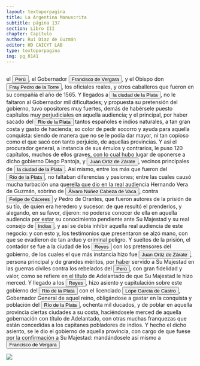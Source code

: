 ```yaml
---
layout: textoporpagina
title: La Argentina Manuscrita
subtitle: página 137
section: Libro III
chapter: Capítulo 
author: Rui Díaz de Guzmán
editor: HD CAICYT LAB
type: textoporpagina
img: pg_0141
---
```


<div class="row">
    <div class="column">
<p>el <a href="https://recogito.pelagios.org/document/wzqxhk0h3vpikm/part/1/edit#53dcb905-e392-4e4d-b50c-e7b59f007ea7" target="_blank"><button class="balloon" data-balloon-pos="up" data-balloon-length="large" data-balloon="Entendido como virreinato del Perú.">Perú</button></a>, el Gobernador <button class="balloon" data-balloon-pos="up" data-balloon-length="large" data-balloon="Francisco Ortiz de Vergara (Sevilla, 1524 – Ciudad Zaratina de la Banda Oriental,  2 de diciembre de 1574) fue un hidalgo, Conquistador, explorador, poblador español. Hijo de Francisco de Vergara y de Beatriz de Roelas, además de hermano del teniente de gobernador del Guayrá, el capitán Ruy Díaz de Melgarejo. Fue nombrado por los vocales del cabildo asunceno gobernador interino del Río de la Plata y del Paraguay, luego del fallecimiento del predecesor Gonzalo de Mendoza, y confirmado por el obispo Pedro Fernández de la Torre, el día 22 de julio de 1558.">Francisco de Vergara</button>, y el Obispo don <button class="balloon" data-balloon-pos="up" data-balloon-length="large" data-balloon="Fray Pedro Fernández de la Torre llega a Asunción para hacerse cargo de la diócesis del Paraguay. El obispo Juan de los Barrios murió el 12 de febrero de 1569. El primer obispo que ejerció jurisdicción en nuestras tierras fue fray Pedro Fernández de la Torre, entre 1556 y 1573. Pero fray Barrios, por muerte o renuncia, no llegó nunca a su diócesis. Siete años después de aquel acto, víspera del Domingo de Ramos del año 1555, hizo su solemne entrada en Asunción D. fray Pedro Fernández de la Torre, franciscano, primer Obispo del Paraguay.">Fray Pedro de la Torre</button>, los oficiales reales, y otros caballeros que fueron en su compañía el año de 1565. Y llegados a <a href="https://recogito.pelagios.org/document/wzqxhk0h3vpikm/part/1/edit#4b8c8e38-ab07-4de5-a38e-79818a9ef6b9" target="_blank"><button class="balloon" data-balloon-pos="up" data-balloon-length="large" data-balloon="La provincia de Charcas, cuyos límites se superponen con la Audiencia de Charchas, tenía su sede en Sucre (Ciudad de la Plata, 1538).">la ciudad de la Plata</button></a>, no le faltaron al Gobernador mil dificultades; y propuesta su pretensión del gobierno, tuvo opositores muy fuertes, demás de habérsele puesto capítulos muy perjudiciales en aquella audiencia; y el principal, por haber sacado del <a href="https://recogito.pelagios.org/document/wzqxhk0h3vpikm/part/1/edit#75b4044c-b383-4de1-95a3-32b4ae82bb32" target="_blank"><button class="balloon" data-balloon-pos="up" data-balloon-length="large" data-balloon="Refiere a la Provincia del Río de la Plata, un espacio creado a partir de las capitulaciones que firmó el primer adelantado Pedro de Mendoza con Carlos I en 1534.La misma limitaba al norte con los territorios otorgados a Diego de Almagro, ocupando una franja que se extendería entre el Mar del Sur y el Mar Océano Austral. La exploración y ocupación efectiva del terreno delimitarían el espacio de la provincia del Río de la Plata al sector atlántico y específicamente, al eje fluvial Paraná-Plata.">Río de la Plata</button></a> tantos españoles e indios naturales, a tan gran costa y gasto de hacienda; so color de pedir socorro y ayuda para aquella conquista: siendo de manera que no se le podía dar mayor, ni tan copioso como el que sacó con tanto perjuicio, de aquellas provincias. Y así el procurador general, a instancia de sus émulos y contrarios, le puso 120 capítulos, muchos de ellos graves, con lo cual hubo lugar de oponerse a dicho gobierno Diego Pantoja, y <button class="balloon" data-balloon-pos="up" data-balloon-length="large" data-balloon="Juan Ortiz de Zárate (Orduña de Vizcaya, Corona de Castilla, ca. 1515 - Asunción, gobernación del Río de la Plata y del Paraguay, 26 de enero de 1576) era un conquistador y colonizador español que reemplazó al gobernador Francisco Ortiz de Vergara, con sede en Asunción y que más tarde, en 1567, fuera nombrado tercer adelantado del Río de la Plata en forma interina por disposición del virrey del Perú, el licenciado Lope García de Castro, y confirmado para dos generaciones por el rey Felipe II de España.">Juan Ortiz de Zárate</button>, vecinos principales de <a href="https://recogito.pelagios.org/document/wzqxhk0h3vpikm/part/1/edit#f3063105-d3fa-40ea-8ae1-306e1e405009" target="_blank"><button class="balloon" data-balloon-pos="up" data-balloon-length="large" data-balloon="La provincia de Charcas, cuyos límites se superponen con la Audiencia de Charchas, tenía su sede en Sucre (Ciudad de la Plata, 1538).">la ciudad de la Plata</button></a>. Así mismo, entre los más que fueron del <a href="https://recogito.pelagios.org/document/wzqxhk0h3vpikm/part/1/edit#94d7bf45-9e31-4ee0-834a-257f2d0ec920" target="_blank"><button class="balloon" data-balloon-pos="up" data-balloon-length="large" data-balloon="Refiere a la Provincia del Río de la Plata, un espacio creado a partir de las capitulaciones que firmó el primer adelantado Pedro de Mendoza con Carlos I en 1534.La misma limitaba al norte con los territorios otorgados a Diego de Almagro, ocupando una franja que se extendería entre el Mar del Sur y el Mar Océano Austral. La exploración y ocupación efectiva del terreno delimitarían el espacio de la provincia del Río de la Plata al sector atlántico y específicamente, al eje fluvial Paraná-Plata.">Río de la Plata</button></a>, no faltaban diferencias y pasiones; entre las cuales causó mucha turbación una querella que dio en la real audiencia Hernando Vera de Guzmán, sobrino de <button class="balloon" data-balloon-pos="up" data-balloon-length="large" data-balloon="Álvar Núñez Cabeza de Vaca (Jerez de la Frontera, 1488/1490 - Sevilla, 27 de mayo de 1559) fue un descubridor y conquistador español que exploró la costa sur de Norteamérica desde la actual Florida pasando por Alabama, Misisipi y Luisiana y se adentró en Texas, Nuevo México, Arizona​ y en el norte de México hasta llegar al Golfo de California, territorios que pasaron a anexionarse al Imperio Español dentro del Virreinato de Nueva España. El rey Carlos I de España le otorgó el título de Segundo Adelantado y lo nombró capitán general y gobernador del Río de la Plata, Paranáguazu y sus anexos.​ Fue el primer europeo del cual tenemos pruebas documentales respecto de sus exploraciones en la región de las cataratas del Iguazú. Están documentadas numerosas referencias sobre entradas que antiguos náufragos de los barcos de Juan Díaz de Solís (1470-1516) y Rodrigo de Acuña habrían realizado en la zona, siendo la más famosa la de Alejo o Aleixo García.Cabeza de Vaca llegó a la isla de Santa Catalina en 1541 y de allí entró en tierra firme con el objetivo de alcanzar la ciudad de Asunción del Paraguay. La misma se había convertido en el centro de la conquista del Río de la Plata. Si bien los conquistadores viejos de la expedición de Pedro de Mendoza aceptaron sus credenciales cuando entró en la ciudad en 1542, las políticas que Cabeza de Vaca intentó instalar en la región rápidamente entraron en conflicto con aquellas que pretendían sostener sus fundadores y primeros conquistadores. La situación se deterioró progresivamente hasta que, después de una fracasada entrada al Gran Chaco, Cabeza de Vaca fue encarcelado y luego expulsado de la provincia en 1545.Tras regresar a España, el antiguo adelantado debió responder a los procesos que contra él entablaron los conquistadores del Río de la Plata y el propio fiscal del rey, que se extendieron hasta entrada la década de 1550. Si bien Álvar Núñez no logró recuperar la gobernación del Río de la Plata, tampoco debió enfretar las penas que originalmente se le habían impuesto (multas y un temido destierro a Argel). Una clara señal de cierto beneplácito regio respecto de sus acciones en Indias es la reedición, en 1555, de su Relación (Zamora, 1542) acompañada de un nuevo libro titulado Comentarios (valladolid, 1555). Este último constituye la primera obra historiográfica de largo aliento sobre la conquista del Río de la Plata, considerando en particular el período de su gobernación.BibliografíaAdorno, Rolena; Pautz, Patrick Charles, Álvar Núñez Cabeza de Vaca. His Account, his Life, and the Expedition of Pánfilo de Narváez, Lincoln y Londres, University of Nebraska Press, 1999. Tres Tomos.FuentesÁlvar Núñez Cabeza de Vaca, La relación que dio Alvar Núñez Cabeça de Vaca de lo acaecido en las Indias en la armada donde iua por gobernador Panfhilo de Narváez desde el año veinte y siete hasta el año treinta y seis que volvió a Sevilla con tres de su compañía, Zamora, 1542.Álvar Núñez Cabeza de Vaca, La relación y comentarios del Gobernador Álvar Núñez Cabeça de Vaca, de lo acaecido en las dos jornadas que hizo a las Indias, Valladolid, 1555.">Álvaro Núñez Cabeza de Vaca</button>, contra <button class="balloon" data-balloon-pos="up" data-balloon-length="large" data-balloon="Felipe de Cáceres (n. Madrid, ca. 1538) fue un conquistador, explorador y colonizador español.Se desempeñó como gobernador interino del Ríode la Plata y del Paraguay, con sede en Asunción,entre el 11 de diciembre de 1568 hasta el 14 dejulio de 1572.">Felipe de Cáceres</button> y Pedro de Orantes, que fueron autores de la prisión de su tío, de quien era heredero y sucesor: de que resultó el prenderlos, y alegando, en su favor, dijeron: no poderse conocer de ella en aquella audiencia por estar su conocimiento pendiente ante Su Majestad y su real consejo de <a href="https://recogito.pelagios.org/document/wzqxhk0h3vpikm/part/1/edit#7f8580d1-3cb8-423a-8a79-fa7f5c38a3a3" target="_blank"><button class="balloon" data-balloon-pos="up" data-balloon-length="large" data-balloon="Tradicionalmente, el nombre fue dado a las posesiones europeas en los nuevos territorios descubiertos y por descubrir en América, y que se dio inicio con la llegada de Cristóbal Colón en el siglo XV, quien por otro lado desconocía que en su viaje de circunnavegación había llegado a un Nuevo Mundo, en lugar de a las Indias. De aquí deriva el título de Rey de las Islas y Tierra Firme del mar Océano que por tradición histórica está vinculado a la monarquía española.Con la exploración y la cartografía del Nuevo Mundo por España, las más alejadas costas de Asia fueron llamadas &quot;Indias Orientales&quot; para distinguirlos de las nuevas tierras descubiertas más próximas al oeste, y que se denominaron Indias Occidentales. Las exploraciones y los estudios de cartografía extendieron la denominación de América en Europa para designar popularmente las nuevas tierras descubiertas.">Indias</button></a>, y así se debía inhibir aquella real audiencia de este negocio: y con esto y, los testimonios que presentaron se alzó mano, con que se evadieron de tan arduo y criminal peligro. Y sueltos de la prisión, el contador se fue a la ciudad de los <a href="https://recogito.pelagios.org/document/wzqxhk0h3vpikm/part/1/edit#73b6b48e-5d93-479b-9b15-066e2787c334" target="_blank"><button class="balloon" data-balloon-pos="up" data-balloon-length="large" data-balloon="Este fue un puerto establecido Paraguay arriba en los límtes meridionales del Gran Pantanal, sobre la entrada del río Cuiabá.">Reyes</button></a> con los pretensores del gobierno, de los cuales el que más instancia hizo fue <button class="balloon" data-balloon-pos="up" data-balloon-length="large" data-balloon="Juan Ortiz de Zárate (Orduña de Vizcaya, Corona de Castilla, ca. 1515 - Asunción, gobernación del Río de la Plata y del Paraguay, 26 de enero de 1576) era un conquistador y colonizador español que reemplazó al gobernador Francisco Ortiz de Vergara, con sede en Asunción y que más tarde, en 1567, fuera nombrado tercer adelantado del Río de la Plata en forma interina por disposición del virrey del Perú, el licenciado Lope García de Castro, y confirmado para dos generaciones por el rey Felipe II de España.">Juan Ortiz de Zárate</button>, persona principal y de grandes méritos, por haber servido a Su Majestad en las guerras civiles contra los rebelados del <a href="https://recogito.pelagios.org/document/wzqxhk0h3vpikm/part/1/edit#9b0496fd-86e4-413a-8081-c45dd267c116" target="_blank"><button class="balloon" data-balloon-pos="up" data-balloon-length="large" data-balloon="Entendido como virreinato del Perú.">Perú</button></a>, con gran fidelidad y valor, como se refiere en el título de Adelantado de que Su Majestad le hizo merced. Y llegado a los <a href="https://recogito.pelagios.org/document/wzqxhk0h3vpikm/part/1/edit#6dc6741d-1988-4686-ab91-65319f7f3f76" target="_blank"><button class="balloon" data-balloon-pos="up" data-balloon-length="large" data-balloon="Este fue un puerto establecido Paraguay arriba en los límtes meridionales del Gran Pantanal, sobre la entrada del río Cuiabá.">Reyes</button></a>, hizo asiento y capitulación sobre este gobierno del <a href="https://recogito.pelagios.org/document/wzqxhk0h3vpikm/part/1/edit#18c6a53f-b1d9-418e-8676-2dc4ee5107d0" target="_blank"><button class="balloon" data-balloon-pos="up" data-balloon-length="large" data-balloon="Refiere a la Provincia del Río de la Plata, un espacio creado a partir de las capitulaciones que firmó el primer adelantado Pedro de Mendoza con Carlos I en 1534.La misma limitaba al norte con los territorios otorgados a Diego de Almagro, ocupando una franja que se extendería entre el Mar del Sur y el Mar Océano Austral. La exploración y ocupación efectiva del terreno delimitarían el espacio de la provincia del Río de la Plata al sector atlántico y específicamente, al eje fluvial Paraná-Plata.">Río de la Plata</button></a> con el licenciado <button class="balloon" data-balloon-pos="up" data-balloon-length="large" data-balloon="LopeGarcía de Castro(Villanueva de Valdueza,1516 - Madrid, 8de enero de 1576), fue un licenciado en leyes y militar español que llegó a ser Gobernador provisionaldel Perú y Presidente de la Real Audiencia de Lima. No ostentó el título de Virrey, pero estuvo investido de amplias facultades gubernativas, conla tarea de imponer orden en el Perú, amenazado por múltiples revueltasy con gravísimosproblemas administrativos. Fue también Caballero de la Orden de Santiago.">Lope García de Castro</button>, Gobernador General de aquel reino, obligándose a gastar en la conquista y población del <a href="https://recogito.pelagios.org/document/wzqxhk0h3vpikm/part/1/edit#ec65bfdb-9996-40f1-92e3-461dd7fd0c99" target="_blank"><button class="balloon" data-balloon-pos="up" data-balloon-length="large" data-balloon="Refiere a la Provincia del Río de la Plata, un espacio creado a partir de las capitulaciones que firmó el primer adelantado Pedro de Mendoza con Carlos I en 1534.La misma limitaba al norte con los territorios otorgados a Diego de Almagro, ocupando una franja que se extendería entre el Mar del Sur y el Mar Océano Austral. La exploración y ocupación efectiva del terreno delimitarían el espacio de la provincia del Río de la Plata al sector atlántico y específicamente, al eje fluvial Paraná-Plata.">Río de la Plata</button></a>, ochenta mil ducados, y de poblar en aquella provincia ciertas ciudades a su costa, haciéndosele merced de aquella gobernación con título de Adelantado, con otras muchas franquezas que están concedidas a los capitanes pobladores de indios. Y hecho el dicho asiento, se le dio el gobierno de aquella provincia, con cargo de que fuese por la confirmación a Su Majestad: mandándosele así mismo a <button class="balloon" data-balloon-pos="up" data-balloon-length="large" data-balloon="Francisco Ortiz de Vergara (Sevilla, 1524 – Ciudad Zaratina de la Banda Oriental,  2 de diciembre de 1574) fue un hidalgo, Conquistador, explorador, poblador español. Hijo de Francisco de Vergara y de Beatriz de Roelas, además de hermano del teniente de gobernador del Guayrá, el capitán Ruy Díaz de Melgarejo. Fue nombrado por los vocales del cabildo asunceno gobernador interino del Río de la Plata y del Paraguay, luego del fallecimiento del predecesor Gonzalo de Mendoza, y confirmado por el obispo Pedro Fernández de la Torre, el día 22 de julio de 1558.">Francisco de Vergara</button> </p></div>

<div class="column">
<a href="{{site.baseurl}}/assets/img/argentina_manuscrita/{{page.img}}.jpg"><img src="{{site.baseurl}}/assets/img/argentina_manuscrita/{{page.img}}.jpg"></a>
</div>
</div>